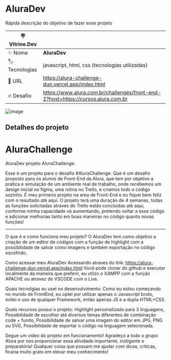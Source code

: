 # AluraDev

Rápida descrição do objetivo de fazer esse projeto

| :placard: Vitrine.Dev |     |
| -------------  | --- |
| :sparkles: Nome        | **AluraDev**
| :label: Tecnologias | javascript, html, css (tecnologias utilizadas)
| :rocket: URL         | https://alura-challenge-dun.vercel.app/index.html
| :fire: Desafio     | https://www.alura.com.br/challenges/front-end-2?host=https://cursos.alura.com.br

<!-- Inserir imagem com a #vitrinedev ao final do link -->
![image](https://i.imgur.com/20aaOgO.png?text=imagem+lindona+do+meu+projeto#vitrinedev)


## Detalhes do projeto

# AluraChallenge
AluraDev projeto AluraChallenge:

  Esse é um projeto para o desafio #AluraChallenge. Que é um desafio proposto para os alunos de Front-End da Alura, que tem por objetivo a pratica e simulação de um ambiente real de trabalho, onde recebemos um design inicial no figma, uma rotina no Trello, e criamos todo o código sozinho. É meu primerio projeto na area de Front-End e eu fiquei bem feliz com o resultado até aqui. O projeto terá uma duração de 4 semanas, todas as funções solicitadas atraves do Trello estão concluidas até aqui, conforme minha capacidade vá aumentando, pretendo voltar a esse código e adicionar melhorias tanto em boas maneiras no código quanto novas funções! 
  
 ________________________________________________________________________________________
 
 O que é e como funciona meu projeto? 
   O AluraDev tem como objetivo a criação de um editor de códigos com a função de highlight com a possibilidade de salvar como imagens e também exportação no código escolhido. 
   
Como acessar meu AluraDev
  Acessando atraves do link:  https://alura-challenge-dun.vercel.app/index.html
  Você pode clonar do github e executar localmente da maneira que preferir, eu utilzo o XAMPP com a função APACHE ou atravez do VSCODE com o Live.

 
Quais tecnolgias eu usei no desenvolvimento: 
  Como eu estou começando no mundo de FrontEnd, eu optei por utilizar apenas o Javascript bruto, evitei o uso de qualquer Framework, então apenas JS e a dupla HTML+CSS.
  
Quais recursos possui o projeto:
  Highlight personalizado para 3 linguagens,
  Possibilidade de escolher até diversos temas diferentes de combinação code + fundo,
  Possibilidade de salvar uma imagem do editor em JPG, PNG ou SVG,
  Possibilidade de exportar o código na linguagem selecionada.
  
Segue um video do projeto em funcionamento! Agradeço a todo o grupo Alura por nos proporcionar essa atividade importante, instigante e preparatória! Qualquer coisa que possam me ajudar com dicas, criticas, ficaria muito grato em elevar meu conhecimento! 


  
  
  
 
  
  
  



